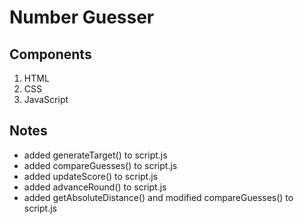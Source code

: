 # Number Guesser

## Components

1. HTML
2. CSS
3. JavaScript

## Notes

- added generateTarget() to script.js
- added compareGuesses() to script.js
- added updateScore() to script.js
- added advanceRound() to script.js
- added getAbsoluteDistance() and modified compareGuesses() to script.js
